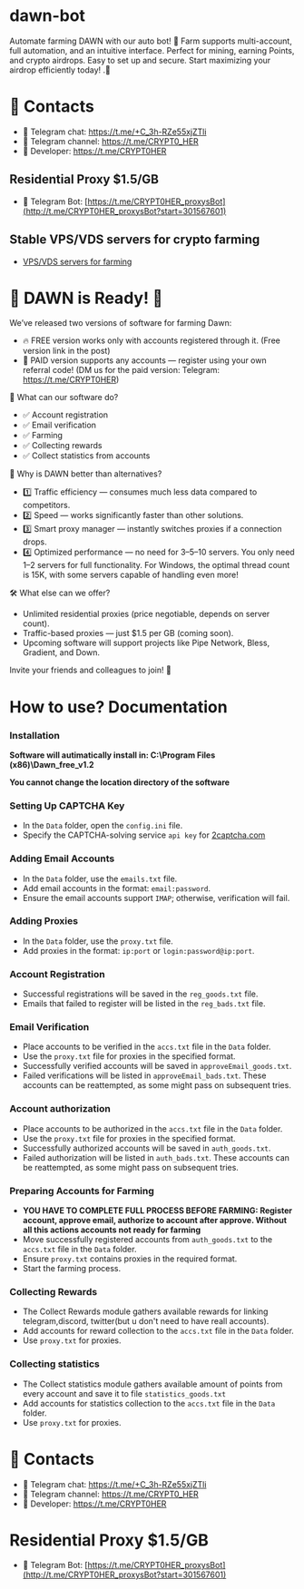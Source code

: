 # dawn-bot

Automate farming DAWN with our auto bot! 🚀 Farm supports multi-account, full automation, and an intuitive interface. Perfect for mining, earning Points, and crypto airdrops. Easy to set up and secure. Start maximizing your airdrop efficiently today! .🌱

# 🔗 Contacts
- 📩 Telegram chat: https://t.me/+C_3h-RZe55xjZTli
- 📩 Telegram channel: https://t.me/CRYPT0_HER
- 📩 Developer: https://t.me/CRYPT0HER

## Residential Proxy $1.5/GB
- 📩 Telegram Bot: [https://t.me/CRYPT0HER_proxysBot](http://t.me/CRYPT0HER_proxysBot?start=301567601)

## Stable VPS/VDS servers for crypto farming
- [VPS/VDS servers for farming](https://powervps.net/?from=77161)

# 🎉 DAWN is Ready! 🎉

We’ve released two versions of software for farming Dawn:


- 🔥 FREE version works only with accounts registered through it. (Free version link in the post)
- 💎 PAID version supports any accounts — register using your own referral code! (DM us for the paid version: Telegram: https://t.me/CRYPT0HER)

🚀 What can our software do?

- ✅ Account registration
- ✅ Email verification
- ✅ Farming
- ✅ Collecting rewards
- ✅ Collect statistics from accounts


💪 Why is DAWN better than alternatives?
- 1️⃣ Traffic efficiency — consumes much less data compared to competitors.
- 2️⃣ Speed — works significantly faster than other solutions.
- 3️⃣ Smart proxy manager — instantly switches proxies if a connection drops.
- 4️⃣ Optimized performance — no need for 3–5–10 servers. You only need 1–2 servers for full functionality. For Windows, the optimal thread count is 15K, with some servers capable of handling even more!

🛠 What else can we offer?
- Unlimited residential proxies (price negotiable, depends on server count).
- Traffic-based proxies — just $1.5 per GB (coming soon).
- Upcoming software will support projects like Pipe Network, Bless, Gradient, and Down.

Invite your friends and colleagues to join! 🚀

# How to use? Documentation

### Installation

**Software will autimatically install in: C:\Program Files (x86)\Dawn_free_v1.2**

**You cannot change the location directory of the software**

### Setting Up CAPTCHA Key
- In the `Data` folder, open the `config.ini` file.
- Specify the CAPTCHA-solving service `api key` for [2captcha.com](https://2captcha.com/?from=24925001)
### Adding Email Accounts
- In the `Data` folder, use the `emails.txt` file.
- Add email accounts in the format: `email:password`.
- Ensure the email accounts support `IMAP`; otherwise, verification will fail.
### Adding Proxies
- In the `Data` folder, use the `proxy.txt` file.
- Add proxies in the format: `ip:port` or `login:password@ip:port`.
### Account Registration
- Successful registrations will be saved in the `reg_goods.txt` file.
- Emails that failed to register will be listed in the `reg_bads.txt` file.
### Email Verification
- Place accounts to be verified in the `accs.txt` file in the `Data` folder.
- Use the `proxy.txt` file for proxies in the specified format.
- Successfully verified accounts will be saved in `approveEmail_goods.txt`.
- Failed verifications will be listed in `approveEmail_bads.txt`. These accounts can be reattempted, as some might pass on subsequent tries.
### Account authorization
- Place accounts to be authorized in the `accs.txt` file in the `Data` folder.
- Use the `proxy.txt` file for proxies in the specified format.
- Successfully authorized accounts will be saved in `auth_goods.txt`.
- Failed authorization will be listed in `auth_bads.txt`. These accounts can be reattempted, as some might pass on subsequent tries.
### Preparing Accounts for Farming
- **YOU HAVE TO COMPLETE FULL PROCESS BEFORE FARMING: Register account, approve email, authorize to account after approve. Without all this actions accounts not ready for farming**
- Move successfully registered accounts from `auth_goods.txt` to the `accs.txt` file in the `Data` folder.
- Ensure `proxy.txt` contains proxies in the required format.
- Start the farming process.
### Collecting Rewards
- The Collect Rewards module gathers available rewards for linking telegram,discord, twitter(but u don't need to have reall accounts).
- Add accounts for reward collection to the `accs.txt` file in the `Data` folder.
- Use `proxy.txt` for proxies.
### Collecting statistics
- The Collect statistics module gathers available amount of points from every account and save it to file `statistics_goods.txt`
- Add accounts for statistics collection to the `accs.txt` file in the `Data` folder.
- Use `proxy.txt` for proxies.

# 🔗 Contacts
- 📩 Telegram chat: https://t.me/+C_3h-RZe55xjZTli
- 📩 Telegram channel: https://t.me/CRYPT0_HER
- 📩 Developer: https://t.me/CRYPT0HER

# Residential Proxy $1.5/GB
- 📩 Telegram Bot: [https://t.me/CRYPT0HER_proxysBot](http://t.me/CRYPT0HER_proxysBot?start=301567601)
